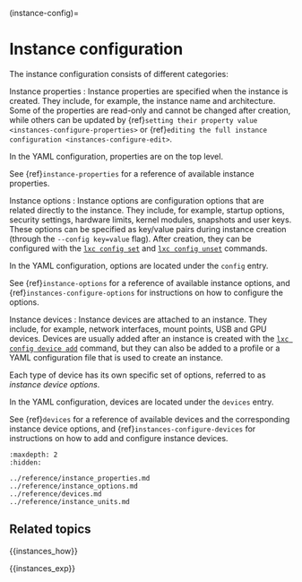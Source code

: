 (instance-config)=
# Instance configuration

The instance configuration consists of different categories:

Instance properties
: Instance properties are specified when the instance is created.
  They include, for example, the instance name and architecture.
  Some of the properties are read-only and cannot be changed after creation, while others can be updated by {ref}`setting their property value <instances-configure-properties>` or {ref}`editing the full instance configuration <instances-configure-edit>`.

  In the YAML configuration, properties are on the top level.

  See {ref}`instance-properties` for a reference of available instance properties.

Instance options
: Instance options are configuration options that are related directly to the instance.
  They include, for example, startup options, security settings, hardware limits, kernel modules, snapshots and user keys.
  These options can be specified as key/value pairs during instance creation (through the `--config key=value` flag).
  After creation, they can be configured with the [`lxc config set`](lxc_config_set.md) and [`lxc config unset`](lxc_config_unset.md) commands.

  In the YAML configuration, options are located under the `config` entry.

  See {ref}`instance-options` for a reference of available instance options, and {ref}`instances-configure-options` for instructions on how to configure the options.

Instance devices
: Instance devices are attached to an instance.
  They include, for example, network interfaces, mount points, USB and GPU devices.
  Devices are usually added after an instance is created with the [`lxc config device add`](lxc_config_device_add.md) command, but they can also be added to a profile or a YAML configuration file that is used to create an instance.

  Each type of device has its own specific set of options, referred to as *instance device options*.

  In the YAML configuration, devices are located under the `devices` entry.

  See {ref}`devices` for a reference of available devices and the corresponding instance device options, and {ref}`instances-configure-devices` for instructions on how to add and configure instance devices.

```{toctree}
:maxdepth: 2
:hidden:

../reference/instance_properties.md
../reference/instance_options.md
../reference/devices.md
../reference/instance_units.md
```

## Related topics

{{instances_how}}

{{instances_exp}}
